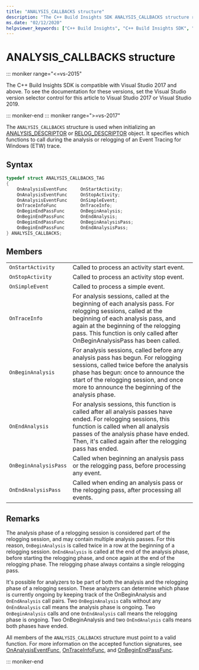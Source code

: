 ```yaml
---
title: "ANALYSIS_CALLBACKS structure"
description: "The C++ Build Insights SDK ANALYSIS_CALLBACKS structure reference."
ms.date: "02/12/2020"
helpviewer_keywords: ["C++ Build Insights", "C++ Build Insights SDK", "ANALYSIS_CALLBACKS", "throughput analysis", "build time analysis", "vcperf.exe"]
---
```

# ANALYSIS_CALLBACKS structure

::: moniker range="<=vs-2015"

The C++ Build Insights SDK is compatible with Visual Studio 2017 and above. To see the documentation for these versions, set the Visual Studio version selector control for this article to Visual Studio 2017 or Visual Studio 2019.

::: moniker-end
::: moniker range=">=vs-2017"

The `ANALYSIS_CALLBACKS` structure is used when initializing an [ANALYSIS_DESCRIPTOR](analysis-descriptor-struct.md) or [RELOG_DESCRIPTOR](relog-descriptor-struct.md) object. It specifies which functions to call during the analysis or relogging of an Event Tracing for Windows (ETW) trace.

## Syntax

```cpp
typedef struct ANALYSIS_CALLBACKS_TAG
{
    OnAnalysisEventFunc     OnStartActivity;
    OnAnalysisEventFunc     OnStopActivity;
    OnAnalysisEventFunc     OnSimpleEvent;
    OnTraceInfoFunc         OnTraceInfo;
    OnBeginEndPassFunc      OnBeginAnalysis;
    OnBeginEndPassFunc      OnEndAnalysis;
    OnBeginEndPassFunc      OnBeginAnalysisPass;
    OnBeginEndPassFunc      OnEndAnalysisPass;
} ANALYSIS_CALLBACKS;
```

## Members

|  |  |
|--|--|
| `OnStartActivity` | Called to process an activity start event. |
| `OnStopActivity` | Called to process an activity stop event. |
| `OnSimpleEvent` | Called to process a simple event. |
| `OnTraceInfo` | For analysis sessions, called at the beginning of each analysis pass. For relogging sessions, called at the beginning of each analysis pass, and again at the beginning of the relogging pass. This function is only called after OnBeginAnalysisPass has been called. |
| `OnBeginAnalysis` | For analysis sessions, called before any analysis pass has begun. For relogging sessions, called twice before the analysis phase has begun: once to announce the start of the relogging session, and once more to announce the beginning of the analysis phase. |
| `OnEndAnalysis` | For analysis sessions, this function is called after all analysis passes have ended. For relogging sessions, this function is called when all analysis passes of the analysis phase have ended. Then, it's called again after the relogging pass has ended. |
| `OnBeginAnalysisPass` | Called when beginning an analysis pass or the relogging pass, before processing any event. |
| `OnEndAnalysisPass` | Called when ending an analysis pass or the relogging pass, after processing all events. |

## Remarks

The analysis phase of a relogging session is considered part of the relogging session, and may contain multiple analysis passes. For this reason, `OnBeginAnalysis` is called twice in a row at the beginning of a relogging session. `OnEndAnalysis` is called at the end of the analysis phase, before starting the relogging phase, and once again at the end of the relogging phase. The relogging phase always contains a single relogging pass.

It's possible for analyzers to be part of both the analysis and the relogging phase of a relogging session. These analyzers can determine which phase is currently ongoing by keeping track of the OnBeginAnalysis and `OnEndAnalysis` call pairs. Two `OnBeginAnalysis` calls without any `OnEndAnalysis` call means the analysis phase is ongoing. Two `OnBeginAnalysis` calls and one `OnEndAnalysis` call means the relogging phase is ongoing. Two OnBeginAnalysis and two `OnEndAnalysis` calls means both phases have ended.

All members of the `ANALYSIS_CALLBACKS` structure must point to a valid function. For more information on the accepted function signatures, see [OnAnalysisEventFunc](on-analysis-event-func-typedef.md), [OnTraceInfoFunc](on-trace-info-func-typedef.md), and [OnBeginEndPassFunc](on-begin-end-pass-func-typedef.md).

::: moniker-end
